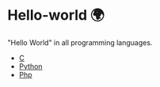 # Hello-world 🌍

"Hello World" in all programming languages.

- [C](https://github.com/cyrusDev1/hello_world/blob/master/hw_c.c)
- [Python](https://github.com/cyrusDev1/hello_world/blob/master/hw_python.py)
- [Php](https://github.com/cyrusDev1/hello_world/blob/master/hw_php.php)

